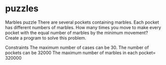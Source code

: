 # puzzles 
Marbles puzzle
There are several pockets containing marbles. Each pocket has different numbers of marbles. How many times you move to make every pocket with the equal number of marbles by the minimum movement? Create a program to solve this problem.

Constraints
 The maximum number of cases can be 30. 
 The number of pockets can be 32000
 The maximum number of marbles in each pocket= 320000



